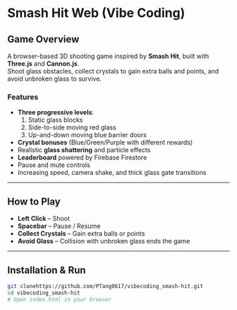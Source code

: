 # Smash Hit Web (Vibe Coding)

##  Game Overview
A browser-based 3D shooting game inspired by **Smash Hit**, built with **Three.js** and **Cannon.js**.  
Shoot glass obstacles, collect crystals to gain extra balls and points, and avoid unbroken glass to survive.

### Features
- **Three progressive levels**:
  1. Static glass blocks
  2. Side-to-side moving red glass
  3. Up-and-down moving blue barrier doors
- **Crystal bonuses** (Blue/Green/Purple with different rewards)
- Realistic **glass shattering** and particle effects
- **Leaderboard** powered by Firebase Firestore
- Pause and mute controls
- Increasing speed, camera shake, and thick glass gate transitions

---

##  How to Play
- **Left Click** – Shoot
- **Spacebar** – Pause / Resume
- **Collect Crystals** – Gain extra balls or points
- **Avoid Glass** – Collision with unbroken glass ends the game

---

##  Installation & Run
```bash
git clonehttps://github.com/PTang0617/vibecoding_smash-hit.git
cd vibecoding_smash-hit
# Open index.html in your browser
